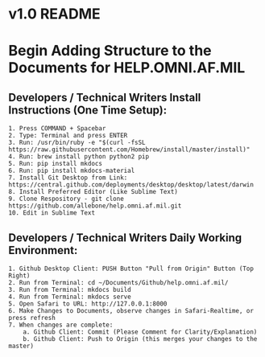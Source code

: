 # v1.0 README
# Begin Adding Structure to the Documents for HELP.OMNI.AF.MIL

## Developers / Technical Writers Install Instructions (One Time Setup):

	1. Press COMMAND + Spacebar
	2. Type: Terminal and press ENTER
	3. Run: /usr/bin/ruby -e "$(curl -fsSL https://raw.githubusercontent.com/Homebrew/install/master/install)"
	4. Run: brew install python python2 pip
	5. Run: pip install mkdocs
	6. Run: pip install mkdocs-material
	7. Install Git Desktop from Link: https://central.github.com/deployments/desktop/desktop/latest/darwin
	8. Install Preferred Editor (Like Sublime Text)
	9. Clone Respository - git clone https://github.com/allebone/help.omni.af.mil.git
	10. Edit in Sublime Text
	
## Developers / Technical Writers Daily Working Environment: 	
	1. Github Desktop Client: PUSH Button "Pull from Origin" Button (Top Right)
	2. Run from Terminal: cd ~/Documents/Github/help.omni.af.mil/
	3. Run from Terminal: mkdocs build
	4. Run from Terminal: mkdocs serve
	5. Open Safari to URL: http://127.0.0.1:8000
	6. Make Changes to Documents, observe changes in Safari-Realtime, or press refresh
	7. When changes are complete:
		a. Github Client: Commit (Please Comment for Clarity/Explanation)
		b. Github Client: Push to Origin (this merges your changes to the master)
